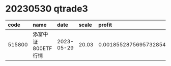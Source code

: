 
# 20230530 qtrade3
 | code | name | date | scale | profit | pattern | success_rate | success_cnt | fund_cnt | 
 | :----- | :----- | :----- | :----- | :----- | :----- | :----- | :----- | :----- | 
 | 515800 | 添富中证800ETF行情 | 2023-05-29 | 20.03 | 0.0018552875695732854 | 010001**** | 0.9166666666666666 | 11 | 12 | 
